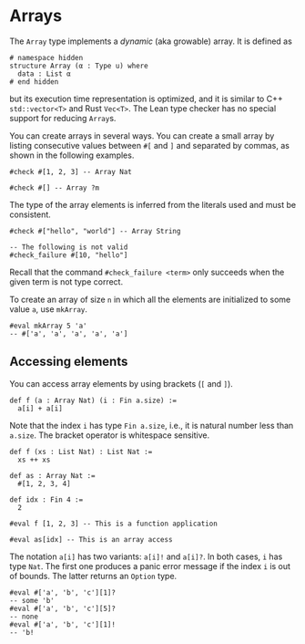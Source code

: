 # Arrays

The `Array` type implements a *dynamic* (aka growable) array.
It is defined as
```lean
# namespace hidden
structure Array (α : Type u) where
  data : List α
# end hidden
```
but its execution time representation is optimized, and it is similar to C++ `std::vector<T>` and Rust `Vec<T>`.
The Lean type checker has no special support for reducing `Array`s.

You can create arrays in several ways. You can create a small array by listing consecutive values between
`#[` and `]` and separated by commas, as shown in the following examples.

```lean
#check #[1, 2, 3] -- Array Nat

#check #[] -- Array ?m
```

The type of the array elements is inferred from the literals used and must be consistent.
```lean
#check #["hello", "world"] -- Array String

-- The following is not valid
#check_failure #[10, "hello"]
```
Recall that the command `#check_failure <term>` only succeeds when the given term is not type correct.

To create an array of size `n` in which all the elements are initialized to some value `a`, use `mkArray`.
```lean
#eval mkArray 5 'a'
-- #['a', 'a', 'a', 'a', 'a']
```

## Accessing elements

You can access array elements by using brackets (`[` and `]`).
```lean
def f (a : Array Nat) (i : Fin a.size) :=
  a[i] + a[i]
```
Note that the index `i` has type `Fin a.size`, i.e., it is natural number less than `a.size`.
The bracket operator is whitespace sensitive.

```lean
def f (xs : List Nat) : List Nat :=
  xs ++ xs

def as : Array Nat :=
  #[1, 2, 3, 4]

def idx : Fin 4 :=
  2

#eval f [1, 2, 3] -- This is a function application

#eval as[idx] -- This is an array access
```
The notation `a[i]` has two variants: `a[i]!` and `a[i]?`. In both cases, `i` has type `Nat`. The first one
produces a panic error message if the index `i` is out of bounds. The latter returns an `Option` type.

```lean
#eval #['a', 'b', 'c'][1]?
-- some 'b'
#eval #['a', 'b', 'c'][5]?
-- none
#eval #['a', 'b', 'c'][1]!
-- 'b!
```
